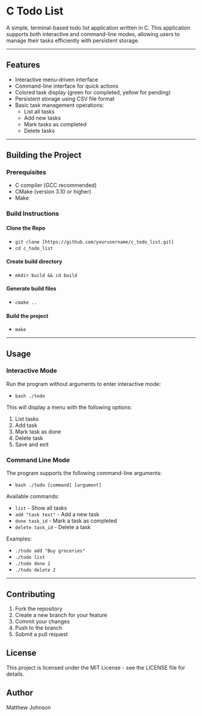 # C Todo List

A simple, terminal-based todo list application written in C. This application supports both interactive and command-line modes, allowing users to manage their tasks efficiently with persistent storage.
***
## Features

- Interactive menu-driven interface
- Command-line interface for quick actions
- Colored task display (green for completed, yellow for pending)
- Persistent storage using CSV file format
- Basic task management operations:
  - List all tasks
  - Add new tasks
  - Mark tasks as completed
  - Delete tasks
***
## Building the Project

### Prerequisites

- C compiler (GCC recommended)
- CMake (version 3.10 or higher)
- Make

### Build Instructions

#### Clone the Repo
- `git clone [https://github.com/yourusername/c_todo_list.git]`
- `cd c_todo_list`

#### Create build directory
- `mkdir build && cd build`

#### Generate build files
- `cmake ..`

#### Build the project
- `make`

***

## Usage

### Interactive Mode

Run the program without arguments to enter interactive mode:
- `bash ./todo`

This will display a menu with the following options:
1. List tasks
2. Add task
3. Mark task as done
4. Delete task
5. Save and exit

### Command Line Mode

The program supports the following command-line arguments:
- `bash ./todo [command] [argument]`

Available commands:
- `list` - Show all tasks
- `add "task text"` - Add a new task
- `done task_id` - Mark a task as completed
- `delete task_id` - Delete a task

Examples:
- `./todo add "Buy groceries"`
- `./todo list`
- `./todo done 1`
- `./todo delete 2`

***
## Contributing

1. Fork the repository
2. Create a new branch for your feature
3. Commit your changes
4. Push to the branch
5. Submit a pull request

## License

This project is licensed under the MIT License - see the LICENSE file for details.

## Author

Matthew Johnson
